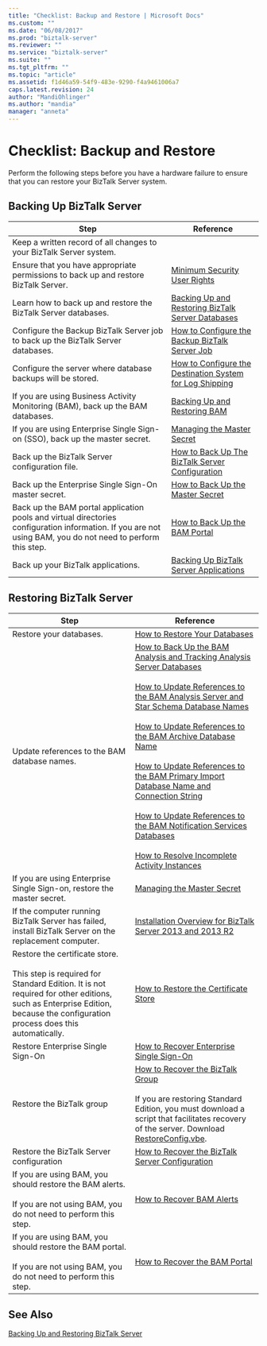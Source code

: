 ```yaml
---
title: "Checklist: Backup and Restore | Microsoft Docs"
ms.custom: ""
ms.date: "06/08/2017"
ms.prod: "biztalk-server"
ms.reviewer: ""
ms.service: "biztalk-server"
ms.suite: ""
ms.tgt_pltfrm: ""
ms.topic: "article"
ms.assetid: f1d46a59-54f9-483e-9290-f4a9461006a7
caps.latest.revision: 24
author: "MandiOhlinger"
ms.author: "mandia"
manager: "anneta"
---
```

# Checklist: Backup and Restore
Perform the following steps before you have a hardware failure to ensure that you can restore your BizTalk Server system.  
  
## Backing Up BizTalk Server  
  
|Step|Reference|  
|----------|---------------|  
|Keep a written record of all changes to your BizTalk Server system.||  
|Ensure that you have appropriate permissions to back up and restore BizTalk Server.|[Minimum Security User Rights](../core/minimum-security-user-rights.md)|  
|Learn how to back up and restore the BizTalk Server databases.|[Backing Up and Restoring BizTalk Server Databases](../core/backing-up-and-restoring-biztalk-server-databases.md)|  
|Configure the Backup BizTalk Server job to back up the BizTalk Server databases.|[How to Configure the Backup BizTalk Server Job](../core/how-to-configure-the-backup-biztalk-server-job.md)|  
|Configure the server where database backups will be stored.|[How to Configure the Destination System for Log Shipping](../core/how-to-configure-the-destination-system-for-log-shipping.md)|  
|If you are using Business Activity Monitoring (BAM), back up the BAM databases.|[Backing Up and Restoring BAM](../core/backing-up-and-restoring-bam.md)|  
|If you are using Enterprise Single Sign-on (SSO), back up the master secret.|[Managing the Master Secret](../core/managing-the-master-secret.md)|  
|Back up the BizTalk Server configuration file.|[How to Back Up The BizTalk Server Configuration](../core/how-to-back-up-the-biztalk-server-configuration.md)|  
|Back up the Enterprise Single Sign-On master secret.|[How to Back Up the Master Secret](../core/how-to-back-up-the-master-secret.md)|  
|Back up the BAM portal application pools and virtual directories configuration information. If you are not using BAM, you do not need to perform this step.|[How to Back Up the BAM Portal](../core/how-to-back-up-the-bam-portal.md)|  
|Back up your BizTalk applications.|[Backing Up BizTalk Server Applications](../core/backing-up-biztalk-server-applications.md)|  
  
## Restoring BizTalk Server  
  
|Step|Reference|  
|----------|---------------|  
|Restore your databases.|[How to Restore Your Databases](../core/how-to-restore-your-databases.md)|  
|Update references to the BAM database names.|[How to Back Up the BAM Analysis and Tracking Analysis Server Databases](../core/how-to-back-up-the-bam-analysis-and-tracking-analysis-server-databases.md)<br /><br /> [How to Update References to the BAM Analysis Server and Star Schema Database Names](../core/update-references-to-the-bam-analysis-server-and-star-schema-database-names.md)<br /><br /> [How to Update References to the BAM Archive Database Name](../core/how-to-update-references-to-the-bam-archive-database-name.md)<br /><br /> [How to Update References to the BAM Primary Import Database Name and Connection String](../core/update-references-to-bam-primary-import-database-name-and-connection-string.md)<br /><br /> [How to Update References to the BAM Notification Services Databases](../core/how-to-update-references-to-the-bam-notification-services-databases.md)<br /><br /> [How to Resolve Incomplete Activity Instances](../core/how-to-resolve-incomplete-activity-instances.md)|  
|If you are using Enterprise Single Sign-on, restore the master secret.|[Managing the Master Secret](../core/managing-the-master-secret.md)|  
|If the computer running BizTalk Server has failed, install BizTalk Server on the replacement computer.|[Installation Overview for BizTalk Server 2013 and 2013 R2](../Topic/Installation%20Overview%20for%20BizTalk%20Server%202013%20and%202013%20R2.md)|  
|Restore the certificate store.<br /><br /> This step is required for Standard Edition. It is not required for other editions, such as Enterprise Edition, because the configuration process does this automatically.|[How to Restore the Certificate Store](../core/how-to-restore-the-certificate-store.md)|  
|Restore Enterprise Single Sign-On|[How to Recover Enterprise Single Sign-On](../core/how-to-recover-enterprise-single-sign-on.md)|  
|Restore the BizTalk group|[How to Recover the BizTalk Group](../core/how-to-recover-the-biztalk-group.md)<br /><br /> If you are restoring  Standard Edition, you must download a script that facilitates recovery of the server. Download [RestoreConfig.vbe](http://go.microsoft.com/fwlink/?LinkId=195799).|  
|Restore the BizTalk Server configuration|[How to Recover the BizTalk Server Configuration](../core/how-to-recover-the-biztalk-server-configuration.md)|  
|If you are using BAM, you should restore the BAM alerts.<br /><br /> If you are not using BAM, you do not need to perform this step.|[How to Recover BAM Alerts](../core/how-to-recover-bam-alerts.md)|  
|If you are using BAM, you should restore the BAM portal.<br /><br /> If you are not using BAM, you do not need to perform this step.|[How to Recover the BAM Portal](../core/how-to-recover-the-bam-portal.md)|  
  
## See Also  
 [Backing Up and Restoring BizTalk Server](../core/backing-up-and-restoring-biztalk-server.md)